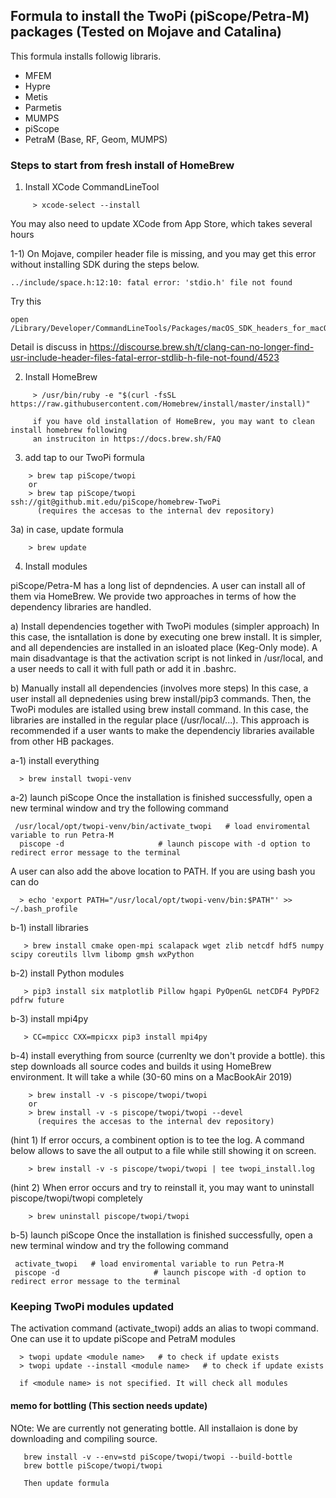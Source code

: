 ##  Formula to install the TwoPi (piScope/Petra-M) packages (Tested on Mojave and Catalina)

This formula installs followig libraris.

   * MFEM
   * Hypre
   * Metis
   * Parmetis
   * MUMPS
   * piScope
   * PetraM (Base, RF, Geom, MUMPS)
   
### Steps to start from fresh install of HomeBrew

1) Install XCode CommandLineTool
```
     > xcode-select --install
```     
   You may also need to update XCode from App Store, which takes several hours
   
1-1) On Mojave, compiler header file is missing, and you may get this error without installing SDK during the steps below.
```
../include/space.h:12:10: fatal error: 'stdio.h' file not found
```
Try this
```
open /Library/Developer/CommandLineTools/Packages/macOS_SDK_headers_for_macOS_10.14.pkg
```
Detail is discuss in https://discourse.brew.sh/t/clang-can-no-longer-find-usr-include-header-files-fatal-error-stdlib-h-file-not-found/4523

   
2) Install HomeBrew
```
     > /usr/bin/ruby -e "$(curl -fsSL https://raw.githubusercontent.com/Homebrew/install/master/install)"
     
     if you have old installation of HomeBrew, you may want to clean install homebrew following 
     an instruciton in https://docs.brew.sh/FAQ
```

3)  add tap to our TwoPi formula
```
    > brew tap piScope/twopi
    or
    > brew tap piScope/twopi ssh://git@github.mit.edu/piScope/homebrew-TwoPi
      (requires the accesas to the internal dev repository)
```

3a)  in case, update formula
```
    > brew update
```

4) Install modules

piScope/Petra-M has a long list of depndencies. A user can install all of them via HomeBrew.
We provide two approaches in terms of how the dependency libraries are handled.


a) Install dependencies together with TwoPi modules (simpler approach)
   In this case, the isntallation is done by executing one brew install. It is simpler,
   and all dependencies are installed in an isloated place (Keg-Only mode).
   A main disadvantage is that the activation script is not linked in /usr/local, and
   a user needs to call it with full path or add it in .bashrc.
   
   
b) Manually install all dependencies (involves more steps)
   In this case, a user install all depnedenies using brew install/pip3 commands. Then, the TwoPi
   modules are istalled using brew install command. In this case, the libraries are installed in the
   regular place (/usr/local/...). This approach is recommended if a user wants to make the dependenciy
   libraries available from other HB packages.

a-1) install everything
```
  > brew install twopi-venv
```

a-2) launch piScope 
Once the installation is finished successfully, open a new terminal window and try the following command
```
 /usr/local/opt/twopi-venv/bin/activate_twopi   # load enviromental variable to run Petra-M
  piscope -d                     # launch piscope with -d option to redirect error message to the terminal
```
A user can also add the above location to PATH. If you are using bash you can do
```
  > echo 'export PATH="/usr/local/opt/twopi-venv/bin:$PATH"' >> ~/.bash_profile
```  

b-1) install libraries
```
   > brew install cmake open-mpi scalapack wget zlib netcdf hdf5 numpy scipy coreutils llvm libomp gmsh wxPython 
```

b-2) install Python modules
```
   > pip3 install six matplotlib Pillow hgapi PyOpenGL netCDF4 PyPDF2 pdfrw future
```

b-3) install mpi4py
```
   > CC=mpicc CXX=mpicxx pip3 install mpi4py
```

b-4)  install everything from source (currenlty we don't provide a bottle). this step downloads all source codes and builds it using HomeBrew environment. It will take a while (30-60 mins on a MacBookAir 2019)
```
    > brew install -v -s piscope/twopi/twopi 
    or
    > brew install -v -s piscope/twopi/twopi --devel
      (requires the accesas to the internal dev repository)
```
(hint 1) If error occurs, a combinent option is to tee the log. A command below allows to save the all output to a file while still showing it on screen.
```
    > brew install -v -s piscope/twopi/twopi | tee twopi_install.log
```
(hint 2) When error occurs and try to reinstall it, you may want to uninstall piscope/twopi/twopi completely
```
    > brew uninstall piscope/twopi/twopi
```
b-5) launch piScope 
Once the installation is finished successfully, open a new terminal window and try the following command
```
 activate_twopi   # load enviromental variable to run Petra-M
 piscope -d                     # launch piscope with -d option to redirect error message to the terminal
```


### Keeping TwoPi modules updated
The activation command (activate_twopi) adds an alias to twopi command. One can use it to
update piScope and PetraM modules

```
  > twopi update <module name>   # to check if update exists
  > twopi update --install <module name>   # to check if update exists

  if <module name> is not specified. It will check all modules

```

#### memo for bottling (This section needs update)
NOte: We are currently not generating bottle. All installaion is done by downloading and compiling source. 
```
   brew install -v --env=std piScope/twopi/twopi --build-bottle
   brew bottle piScope/twopi/twopi
   
   Then update formula
```
